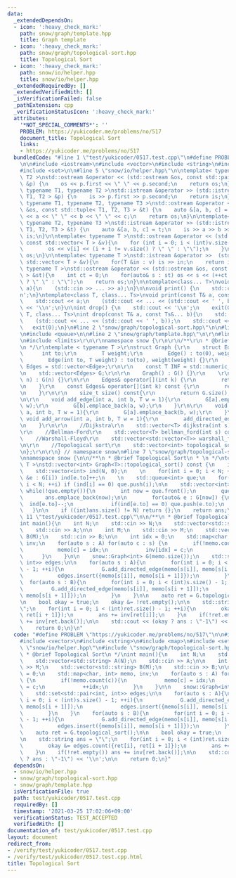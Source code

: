 ```yaml
---
data:
  _extendedDependsOn:
  - icon: ':heavy_check_mark:'
    path: snow/graph/template.hpp
    title: Graph template
  - icon: ':heavy_check_mark:'
    path: snow/graph/topological-sort.hpp
    title: Topological Sort
  - icon: ':heavy_check_mark:'
    path: snow/io/helper.hpp
    title: snow/io/helper.hpp
  _extendedRequiredBy: []
  _extendedVerifiedWith: []
  _isVerificationFailed: false
  _pathExtension: cpp
  _verificationStatusIcon: ':heavy_check_mark:'
  attributes:
    '*NOT_SPECIAL_COMMENTS*': ''
    PROBLEM: https://yukicoder.me/problems/no/517
    document_title: Topological Sort
    links:
    - https://yukicoder.me/problems/no/517
  bundledCode: "#line 1 \"test/yukicoder/0517.test.cpp\"\n#define PROBLEM \"https://yukicoder.me/problems/no/517\"\
    \n\n#include <iostream>\n#include <vector>\n#include <string>\n#include <map>\n\
    #include <set>\n\n#line 5 \"snow/io/helper.hpp\"\n\ntemplate< typename T1, typename\
    \ T2 >\nstd::ostream &operator << (std::ostream &os, const std::pair< T1, T2 >\
    \ &p) {\n    os << p.first << \" \" << p.second;\n    return os;\n}\n\ntemplate<\
    \ typename T1, typename T2 >\nstd::istream &operator >> (std::istream &is, std::pair<\
    \ T1, T2 > &p) {\n    is >> p.first >> p.second;\n    return is;\n}\n\ntemplate<\
    \ typename T1, typename T2, typename T3 >\nstd::ostream &operator << (std::ostream\
    \ &os, const std::tuple< T1, T2, T3 > &t) {\n    auto &[a, b, c] = t;\n    os\
    \ << a << \" \" << b << \" \" << c;\n    return os;\n}\n\ntemplate< typename T1,\
    \ typename T2, typename T3 >\nstd::istream &operator >> (std::istream &is, std::tuple<\
    \ T1, T2, T3 > &t) {\n    auto &[a, b, c] = t;\n    is >> a >> b >> c;\n    return\
    \ is;\n}\n\ntemplate< typename T >\nstd::ostream &operator << (std::ostream &os,\
    \ const std::vector< T > &v){\n    for (int i = 0; i < (int)v.size(); ++i) {\n\
    \        os << v[i] << (i + 1 != v.size() ? \" \" : \"\");\n    }\n    return\
    \ os;\n}\n\ntemplate< typename T >\nstd::istream &operator >>  (std::istream &is,\
    \ std::vector< T > &v){\n    for(T &in : v) is >> in;\n    return is;\n}\n\ntemplate<\
    \ typename T >\nstd::ostream &operator << (std::ostream &os, const std::set< T\
    \ > &st){\n    int ct = 0;\n    for(auto& s : st) os << s << (++ct != st.size()\
    \ ? \" \" : \"\");\n    return os;\n}\n\ntemplate<class... T>\nvoid input(T&...\
    \ a){\n    (std::cin >> ... >> a);\n}\n\nvoid print() {\n    std::cout << '\\\
    n';\n}\ntemplate<class T, class... Ts>\nvoid print(const T& a, const Ts&... b){\n\
    \    std::cout << a;\n    (std::cout << ... << (std::cout << ' ', b));\n    std::cout\
    \ << '\\n';\n}\n\nint drop() {\n    std::cout << '\\n';\n    exit(0);\n}\ntemplate<class\
    \ T, class... Ts>\nint drop(const T& a, const Ts&... b){\n    std::cout << a;\n\
    \    (std::cout << ... << (std::cout << ' ', b));\n    std::cout << '\\n';\n \
    \   exit(0);\n}\n#line 2 \"snow/graph/topological-sort.hpp\"\n\n#line 4 \"snow/graph/topological-sort.hpp\"\
    \n#include <queue>\n\n#line 2 \"snow/graph/template.hpp\"\n\r\n#line 4 \"snow/graph/template.hpp\"\
    \n#include <limits>\r\n\r\nnamespace snow {\r\n\r\n/**\r\n * @brief Graph template\r\
    \n */\r\ntemplate < typename T >\r\nstruct Graph {\r\n    struct Edge {\r\n  \
    \      int to;\r\n        T weight;\r\n        Edge() : to(0), weight(0) {}\r\n\
    \        Edge(int to, T weight) : to(to), weight(weight) {}\r\n    };\r\n    using\
    \ Edges = std::vector<Edge>;\r\n\r\n    const T INF = std::numeric_limits<T>::max();\r\
    \n    std::vector<Edges> G;\r\n\r\n    Graph() : G() {}\r\n    \r\n    Graph(int\
    \ n) : G(n) {}\r\n\r\n    Edges& operator[](int k) {\r\n        return G[k];\r\
    \n    }\r\n    const Edges& operator[](int k) const {\r\n        return G[k];\r\
    \n    }\r\n\r\n    size_t size() const{\r\n        return G.size();\r\n    }\r\
    \n\r\n    void add_edge(int a, int b, T w = 1){\r\n        G[a].emplace_back(b,\
    \ w);\r\n        G[b].emplace_back(a, w);\r\n    }\r\n\r\n    void add_directed_edge(int\
    \ a, int b, T w = 1){\r\n        G[a].emplace_back(b, w);\r\n    }\r\n\r\n   \
    \ void add_arrow(int a, int b, T w = 1){\r\n        add_directed_edge(b, w);\r\
    \n    }\r\n\r\n    //Dijkstra\r\n    std::vector<T> dijkstra(int s) const;\r\n\
    \r\n    //Bellman-Ford\r\n    std::vector<T> bellman_ford(int s) const;\r\n\r\n\
    \    //Warshall-Floyd\r\n    std::vector<std::vector<T>> warshall_floyd() const;\r\
    \n\r\n    //Topological sort\r\n    std::vector<int> topological_sort() const;\r\
    \n};\r\n\r\n} // namespace snow\n#line 7 \"snow/graph/topological-sort.hpp\"\n\
    \nnamespace snow {\n\n/**\n * @brief Topological Sort\n * \n */\ntemplate < typename\
    \ T >\nstd::vector<int> Graph<T>::topological_sort() const {\n    int N = G.size();\n\
    \    std::vector<int> ind(N, 0);\n    \n    for(int i = 0; i < N; ++i) for (auto\
    \ &e : G[i]) ind[e.to]++;\n    \n    std::queue<int> que;\n    for(int i = 0;\
    \ i < N; ++i) if (ind[i] == 0) que.push(i);\n\n    std::vector<int> ans;\n   \
    \ while(!que.empty()){\n        int now = que.front();\n        que.pop();\n \
    \       ans.emplace_back(now);\n\n        for(auto& e : G[now]) {\n          \
    \  ind[e.to]--;\n            if(ind[e.to] == 0) que.push(e.to);\n        }\n \
    \   }\n\n    if ((int)ans.size() != N) return {};\n    return ans;\n}\n\n}\n#line\
    \ 11 \"test/yukicoder/0517.test.cpp\"\n\n/**\n * @brief Topological Sort\n */\n\
    int main(){\n    int N;\n    std::cin >> N;\n    std::vector<std::string> A(N);\n\
    \    std::cin >> A;\n\n    int M;\n    std::cin >> M;\n    std::vector<std::string>\
    \ B(M);\n    std::cin >> B;\n\n    int idx = 0;\n    std::map<char, int> memo,\
    \ inv;\n    for(auto s : A) for(auto c : s) {\n        if(!memo.count(c)){\n \
    \           memo[c] = idx;\n            inv[idx] = c;\n            ++idx;\n  \
    \      }\n    }\n\n    snow::Graph<int> G(memo.size());\n    std::set<std::pair<int,\
    \ int>> edges;\n\n    for(auto s : A){\n        for(int i = 0; i < (int)s.size()\
    \ - 1; ++i){\n            G.add_directed_edge(memo[s[i]], memo[s[i + 1]]);\n \
    \           edges.insert({memo[s[i]], memo[s[i + 1]]});\n        }\n    }\n  \
    \  for(auto s : B){\n        for(int i = 0; i < (int)s.size() - 1; ++i){\n   \
    \         G.add_directed_edge(memo[s[i]], memo[s[i + 1]]);\n            edges.insert({memo[s[i]],\
    \ memo[s[i + 1]]});\n        }\n    }\n\n    auto ret = G.topological_sort();\n\
    \n    bool okay = true;\n    okay &= !ret.empty();\n\n    std::string ans = \"\
    \";\n    for(int i = 0; i < (int)ret.size() - 1; ++i){\n        okay &= edges.count({ret[i],\
    \ ret[i + 1]});\n        ans += inv[ret[i]];\n    }\n    if(!ret.empty()) ans\
    \ += inv[ret.back()];\n\n    std::cout << (okay ? ans : \"-1\") << '\\n';\n\n\
    \    return 0;\n}\n"
  code: "#define PROBLEM \"https://yukicoder.me/problems/no/517\"\n\n#include <iostream>\n\
    #include <vector>\n#include <string>\n#include <map>\n#include <set>\n\n#include\
    \ \"snow/io/helper.hpp\"\n#include \"snow/graph/topological-sort.hpp\"\n\n/**\n\
    \ * @brief Topological Sort\n */\nint main(){\n    int N;\n    std::cin >> N;\n\
    \    std::vector<std::string> A(N);\n    std::cin >> A;\n\n    int M;\n    std::cin\
    \ >> M;\n    std::vector<std::string> B(M);\n    std::cin >> B;\n\n    int idx\
    \ = 0;\n    std::map<char, int> memo, inv;\n    for(auto s : A) for(auto c : s)\
    \ {\n        if(!memo.count(c)){\n            memo[c] = idx;\n            inv[idx]\
    \ = c;\n            ++idx;\n        }\n    }\n\n    snow::Graph<int> G(memo.size());\n\
    \    std::set<std::pair<int, int>> edges;\n\n    for(auto s : A){\n        for(int\
    \ i = 0; i < (int)s.size() - 1; ++i){\n            G.add_directed_edge(memo[s[i]],\
    \ memo[s[i + 1]]);\n            edges.insert({memo[s[i]], memo[s[i + 1]]});\n\
    \        }\n    }\n    for(auto s : B){\n        for(int i = 0; i < (int)s.size()\
    \ - 1; ++i){\n            G.add_directed_edge(memo[s[i]], memo[s[i + 1]]);\n \
    \           edges.insert({memo[s[i]], memo[s[i + 1]]});\n        }\n    }\n\n\
    \    auto ret = G.topological_sort();\n\n    bool okay = true;\n    okay &= !ret.empty();\n\
    \n    std::string ans = \"\";\n    for(int i = 0; i < (int)ret.size() - 1; ++i){\n\
    \        okay &= edges.count({ret[i], ret[i + 1]});\n        ans += inv[ret[i]];\n\
    \    }\n    if(!ret.empty()) ans += inv[ret.back()];\n\n    std::cout << (okay\
    \ ? ans : \"-1\") << '\\n';\n\n    return 0;\n}"
  dependsOn:
  - snow/io/helper.hpp
  - snow/graph/topological-sort.hpp
  - snow/graph/template.hpp
  isVerificationFile: true
  path: test/yukicoder/0517.test.cpp
  requiredBy: []
  timestamp: '2021-03-25 17:02:06+09:00'
  verificationStatus: TEST_ACCEPTED
  verifiedWith: []
documentation_of: test/yukicoder/0517.test.cpp
layout: document
redirect_from:
- /verify/test/yukicoder/0517.test.cpp
- /verify/test/yukicoder/0517.test.cpp.html
title: Topological Sort
---
```

